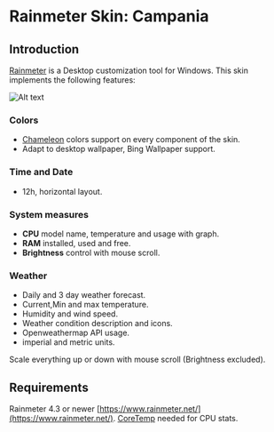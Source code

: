 # Rainmeter Skin: Campania

## Introduction
[Rainmeter](https://github.com/rainmeter/rainmeter) is a Desktop customization tool for Windows.
This skin implements the following features:

![Alt text](/doc/example2.gif?raw=true "Example Image")

### Colors
- [Chameleon](https://github.com/socks-the-fox/Chameleon) colors support on every component of the skin.
- Adapt to desktop wallpaper, Bing Wallpaper support.

### Time and Date
- 12h, horizontal layout.

### System measures
- **CPU** model name, temperature and usage with graph.
- **RAM** installed, used and free.
- **Brightness** control with mouse scroll.

### Weather
- Daily and 3 day weather forecast.
- Current,Min and max temperature.
- Humidity and wind speed.
- Weather condition description and icons.
- Openweathermap API usage.
- imperial and metric units.

Scale everything up or down with mouse scroll (Brightness excluded).

## Requirements
Rainmeter 4.3 or newer [https://www.rainmeter.net/](https://www.rainmeter.net/).
[CoreTemp](https://www.alcpu.com/CoreTemp/) needed for CPU stats.